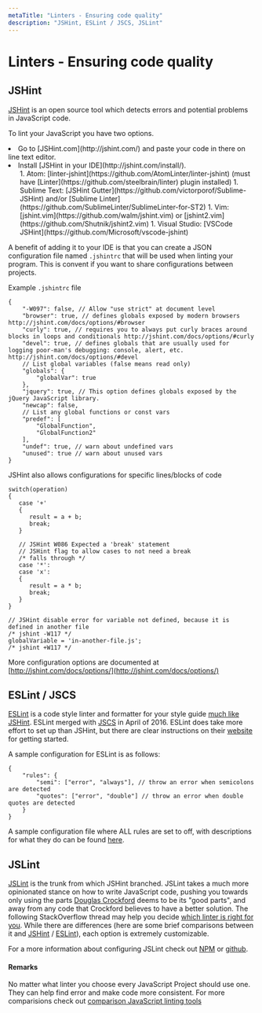 ```yaml
---
metaTitle: "Linters - Ensuring code quality"
description: "JSHint, ESLint / JSCS, JSLint"
---
```


# Linters - Ensuring code quality



## JSHint


[JSHint](http://jshint.com/) is an open source tool which detects errors and potential problems in JavaScript code.

To lint your JavaScript you have two options.

<li>Go to [JSHint.com](http://jshint.com/) and paste your code in there
on line text editor.</li>
<li>Install [JSHint in your IDE](http://jshint.com/install/).
<ul>
1. Atom: [linter-jshint](https://github.com/AtomLinter/linter-jshint) (must have [Linter](https://github.com/steelbrain/linter) plugin installed)
1. Sublime Text: [JSHint Gutter](https://github.com/victorporof/Sublime-JSHint) and/or [Sublime Linter](https://github.com/SublimeLinter/SublimeLinter-for-ST2)
1. Vim: [jshint.vim](https://github.com/walm/jshint.vim) or [jshint2.vim](https://github.com/Shutnik/jshint2.vim)
1. Visual Studio: [VSCode JSHint](https://github.com/Microsoft/vscode-jshint)
</ul>
</li>

A benefit of adding it to your IDE is that you can create a JSON configuration file named `.jshintrc` that will be used when linting your program. This is convent if you want to share configurations between projects.

Example `.jshintrc` file

```
{
    "-W097": false, // Allow "use strict" at document level
    "browser": true, // defines globals exposed by modern browsers http://jshint.com/docs/options/#browser
    "curly": true, // requires you to always put curly braces around blocks in loops and conditionals http://jshint.com/docs/options/#curly
    "devel": true, // defines globals that are usually used for logging poor-man's debugging: console, alert, etc. http://jshint.com/docs/options/#devel
    // List global variables (false means read only)
    "globals": {
        "globalVar": true
    },
    "jquery": true, // This option defines globals exposed by the jQuery JavaScript library.
    "newcap": false,
    // List any global functions or const vars
    "predef": [
        "GlobalFunction",
        "GlobalFunction2"
    ],
    "undef": true, // warn about undefined vars
    "unused": true // warn about unused vars
}

```

JSHint also allows configurations for specific lines/blocks of code

```
switch(operation)
{
   case '+'
   {
      result = a + b;
      break;
   }

   // JSHint W086 Expected a 'break' statement
   // JSHint flag to allow cases to not need a break
   /* falls through */
   case '*':
   case 'x':
   {
      result = a * b;
      break;
   }
}

// JSHint disable error for variable not defined, because it is defined in another file
/* jshint -W117 */
globalVariable = 'in-another-file.js';
/* jshint +W117 */

```

More configuration options are documented at [http://jshint.com/docs/options/](http://jshint.com/docs/options/)



## ESLint / JSCS


[ESLint](http://eslint.org/) is a code style linter and formatter for your style guide [much like JSHint](http://www.slant.co/versus/8627/8628/%7Ejshint_vs_eslint). ESLint merged with [JSCS](https://medium.com/@markelog/jscs-end-of-the-line-bc9bf0b3fdb2#.h2cktyall) in April of 2016. ESLint does take more effort to set up than JSHint, but there are clear instructions on their [website](http://eslint.org/docs/user-guide/getting-started) for getting started.

A sample configuration for ESLint is as follows:

```
{
    "rules": {
        "semi": ["error", "always"], // throw an error when semicolons are detected 
        "quotes": ["error", "double"] // throw an error when double quotes are detected
    }
}

```

A sample configuration file where ALL rules are set to off, with descriptions for what they do can be found [here](https://gist.github.com/cletusw/e01a85e399ab563b1236).



## JSLint


[JSLint](http://www.jslint.com/) is the trunk from which JSHint branched. JSLint takes a much more opinionated stance on how to write JavaScript code, pushing you towards only using the parts [Douglas Crockford](http://crockford.com/) deems to be its "good parts", and away from any code that Crockford believes to have a better solution. The following StackOverflow thread may help you decide [which linter is right for you](http://stackoverflow.com/a/6803574/6194193). While there are differences (here are some brief comparisons between it and [JSHint](http://www.slant.co/versus/8627/8626/%7Ejshint_vs_jslint) / [ESLint](http://www.slant.co/versus/8628/8626/%7Eeslint_vs_jslint)), each option is extremely customizable.

For a more information about configuring JSLint check out [NPM](https://www.npmjs.com/package/jslint) or [github](https://gist.github.com/bretdavidson/3189814#file-jslint-options-descriptions).



#### Remarks


No matter what linter you choose every JavaScript Project should use one. They can help find error and make code more consistent. For more comparisions check out [comparison JavaScript linting tools](https://www.sitepoint.com/comparison-javascript-linting-tools/)

